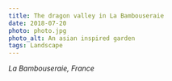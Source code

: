 ```yaml
---
title: The dragon valley in La Bambouseraie
date: 2018-07-20
photo: photo.jpg
photo_alt: An asian inspired garden
tags: Landscape
---
```


_La Bambouseraie, France_
